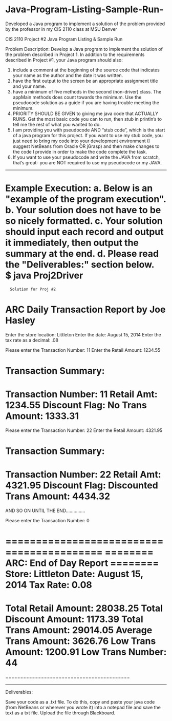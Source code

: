 # Java-Program-Listing-Sample-Run-
Developed a Java program to implement a solution of the problem provided by the professor in my CIS 2110 class at MSU Denver

CIS 2110 Project #2
Java Program Listing & Sample Run 

Problem Description: 
Develop a Java program to implement the solution of the problem described in Project 1. In addition to the requirements described in Project #1, your Java program should also:
1.	include a comment at the beginning of the source code that indicates your name as the author and the date it was written.
2.	have the first output to the screen be an appropriate assignment title and your name.
3.	have a minimum of five methods in the second (non-driver) class. The appMain methods does count towards the minimum. Use the pseudocode solution as a guide if you are having trouble meeting the minimum.
4.	PRIORITY SHOULD BE GIVEN to giving me java code that ACTUALLY RUNS.  Get the most basic code you can to run, then stub in println’s to tell me the rest of what you wanted to do.  
5.	I am providing you with pseudocode AND “stub code”, which is the start of a java program for this project.  If you want to use my stub code, you just need to bring my code into your development environment (I suggest NetBeans from Oracle OR jGrasp) and then make changes to the code I provide in order to make the code complete the task. 
6.	If you want to use your pseudocode and write the JAVA from scratch, that’s great- you are NOT required to use my pseudocode or my JAVA.
 
________________________________________
Example Execution: 
a.	Below is an "example of the program execution". 
b.	Your solution does not have to be so nicely formatted.
c.	Your solution should input each record and output it immediately, then output the summary at the end. 
d.	Please read the "Deliverables:" section below. 
 
$ java Proj2Driver
=================================
      Solution for Proj #2
   ARC Daily Transaction Report
         by Joe Hasley
=================================
Enter the store location: Littleton
Enter the date: August 15, 2014
Enter the tax rate as a decimal: .08

Please enter the Transaction Number: 11
Enter the Retail Amount: 1234.55

Transaction Summary:
============================
Transaction Number: 11
Retail Amt: 		1234.55
Discount Flag:      No
Trans Amount:   1333.31
============================

Please enter the Transaction Number: 22
Enter the Retail Amount: 4321.95

Transaction Summary:
============================
Transaction Number: 22
Retail Amt: 		4321.95
Discount Flag: 	Discounted
Trans Amount:  	4434.32
============================

AND SO ON UNTIL THE END...............


Please enter the Transaction Number: 0


==========================================
========  ARC: End of Day Report  ========
Store:  Littleton
Date:   August 15, 2014
Tax Rate:  0.08
==========================================
Total Retail Amount:     28038.25
Total Discount Amount:   1173.39
Total Trans Amount:   	29014.05
Average Trans Amount:    3626.76
Low Trans Amount:        1200.91
Low Trans Number:        44
==========================================
==========================================
________________________________________
 Deliverables:

Save your code as a .txt file.  To do this, copy and paste your java code (from NetBeans or wherever you wrote it) into a notepad file and save the text as a txt file.
Upload the file through Blackboard.  

